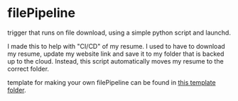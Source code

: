 # filePipeline

trigger that runs on file download, using a simple python script and launchd.

I made this to help with "CI/CD" of my resume. I used to have to download my resume, update my website link and save it to my folder that is backed up to the cloud. Instead, this script automatically moves my resume to the correct folder.

template for making your own filePipeline can be found in [this template folder](template/README.md).
